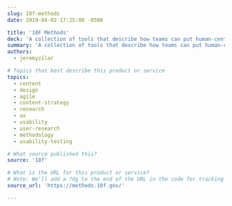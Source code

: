 ```yaml
---
slug: 18f-methods
date: 2019-04-02 17:25:00 -0500

title: '18F Methods'
deck: 'A collection of tools that describe how teams can put human-centered design into practice&#46;'
summary: 'A collection of tools that describe how teams can put human-centered design into practice&#46;'
authors: 
  - jeremyzilar

# Topics that best describe this product or service
topics: 
  - content
  - design
  - agile
  - content-strategy
  - research
  - ux
  - usability
  - user-research
  - methodology
  - usability-testing

# What source published this?
source: '18f'

# What is the URL for this product or service?
# Note: We'll add a ?dg to the end of the URL in the code for tracking purposes
source_url: 'https://methods.18f.gov/'

---
```

